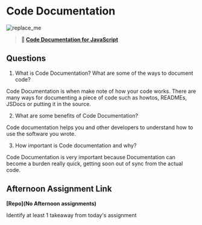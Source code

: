# Code Documentation

![replace_me](https://codeworks.blob.core.windows.net/public/assets/img/illustrations/placeholder.svg)

> **📖 [Code Documentation for JavaScript](https://codeworksacademy.com/fs-student-guide/resources/wk7/02-JSDocs)**

## Questions

1. What is Code Documentation? What are some of the ways to document code?

Code Documentation is when make note of how your code works. There are many ways for documenting a piece of code such as howtos, READMEs, JSDocs or putting it in the source.

2. What are some benefits of Code Documentation?

Code documentation helps you and other developers to understand how to use the software you wrote.

3. How important is Code documentation and why?

Code Documentation is very important because Documentation can become a burden really quick, getting soon out of sync from the actual code.



## Afternoon Assignment Link

**[Repo](No Afternoon assignments)**

Identify at least 1 takeaway from today's assignment
